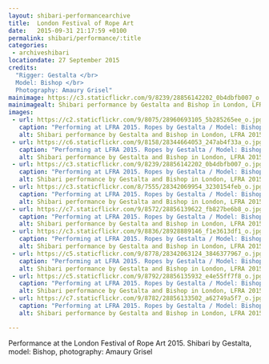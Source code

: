```yaml
---
layout: shibari-performancearchive
title:  London Festival of Rope Art
date:   2015-09-31 21:17:59 +0100
permalink: shibari/performance/:title
categories:
 - archiveshibari
locationdate: 27 September 2015
credits:
  "Rigger: Gestalta </br>
  Model: Bishop </br>
  Photography: Amaury Grisel"
mainimage: https://c3.staticflickr.com/9/8239/28856142202_0b4dbfb007_o.jpg
mainimagealt: Shibari performance by Gestalta and Bishop in London, LFRA 2015
images:
 - url: https://c2.staticflickr.com/9/8075/28960693105_5b285265ee_o.jpg
   caption: "Performing at LFRA 2015. Ropes by Gestalta / Model: Bishop / Photo: Amaury Grisel"
   alt: Shibari performance by Gestalta and Bishop in London, LFRA 2015
 - url: https://c6.staticflickr.com/9/8158/28344664053_247ab4f33a_o.jpg
   caption: "Performing at LFRA 2015. Ropes by Gestalta / Model: Bishop / Photo: Amaury Grisel"
   alt: Shibari performance by Gestalta and Bishop in London, LFRA 2015
 - url: https://c3.staticflickr.com/9/8239/28856142202_0b4dbfb007_o.jpg
   caption: "Performing at LFRA 2015. Ropes by Gestalta / Model: Bishop / Photo: Amaury Grisel"
   alt: Shibari performance by Gestalta and Bishop in London, LFRA 2015
 - url: https://c3.staticflickr.com/8/7555/28342069954_3230154feb_o.jpg
   caption: "Performing at LFRA 2015. Ropes by Gestalta / Model: Bishop / Photo: Amaury Grisel"
   alt: Shibari performance by Gestalta and Bishop in London, LFRA 2015
 - url: https://c7.staticflickr.com/9/8572/28856139622_fb827be6b8_o.jpg
   caption: "Performing at LFRA 2015. Ropes by Gestalta / Model: Bishop / Photo: Amaury Grisel"
   alt: Shibari performance by Gestalta and Bishop in London, LFRA 2015
 - url: https://c3.staticflickr.com/9/8836/28928889146_f1e3613df1_o.jpg
   caption: "Performing at LFRA 2015. Ropes by Gestalta / Model: Bishop / Photo: Amaury Grisel"
   alt: Shibari performance by Gestalta and Bishop in London, LFRA 2015
 - url: https://c5.staticflickr.com/9/8778/28342063124_3846377967_o.jpg
   caption: "Performing at LFRA 2015. Ropes by Gestalta / Model: Bishop / Photo: Amaury Grisel"
   alt: Shibari performance by Gestalta and Bishop in London, LFRA 2015
 - url: https://c5.staticflickr.com/9/8792/28856135932_e4e55ff7f8_o.jpg
   caption: "Performing at LFRA 2015. Ropes by Gestalta / Model: Bishop / Photo: Amaury Grisel"
   alt: Shibari performance by Gestalta and Bishop in London, LFRA 2015
 - url: https://c7.staticflickr.com/9/8782/28856133502_a62749a5f7_o.jpg
   caption: "Performing at LFRA 2015. Ropes by Gestalta / Model: Bishop / Photo: Amaury Grisel"
   alt: Shibari performance by Gestalta and Bishop in London, LFRA 2015

---
```

Performance at the London Festival of Rope Art 2015. Shibari by Gestalta, model: Bishop, photography: Amaury Grisel

